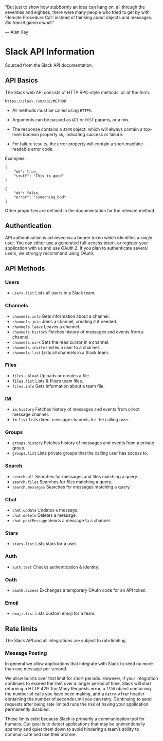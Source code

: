 "But just to show how stubbornly an idea can hang on, all through the seventies
and eighties, there were many people who tried to get by with 'Remote Procedure
Call' instead of thinking about objects and messages. *Sic transit gloria
mundi*."

— Alan Kay


# Slack API Information

Sourced from the Slack API documentation.


## API Basics

The Slack web API consists of HTTP RPC-style methods, all of the form:

    https://slack.com/api/METHOD

* All methods must be called using `HTTPS`.

* Arguments can be passed as `GET` or `POST` params, or a mix.

* The response contains a `JSON` object, which will always contain a top-level
  boolean property `ok`, indicating success or failure.

* For failure results, the error property will contain a short machine-readable
  error code.

Examples:

    {
    	"ok": true,
    	"stuff": "This is good"
    }

    {
    	"ok": false,
    	"error": "something_bad"
    }

Other properties are defined in the documentation for the relevant method.


## Authentication

API authentication is achieved via a bearer token which identifies a single
user. You can either use a generated full-access token, or register your
application with us and use OAuth 2. If you plan to authenticate several users,
we strongly recommend using OAuth.


## API Methods

### Users

* `users.list` Lists all users in a Slack team.

### Channels

* `channels.info` Gets information about a channel.
* `channels.join` Joins a channel, creating it if needed.
* `channels.leave` Leaves a channel.
* `channels.history` Fetches history of messages and events from a channel.
* `channels.mark` Sets the read cursor in a channel.
* `channels.invite` Invites a user to a channel.
* `channels.list` Lists all channels in a Slack team.

### Files

* `files.upload` Uploads or creates a file.
* `files.list` Lists & filters team files.
* `files.info` Gets information about a team file.

### IM

* `im.history` Fetches history of messages and events from direct message channel.
* `im.list` Lists direct message channels for the calling user.

### Groups

* `groups.history` Fetches history of messages and events from a private group.
* `groups.list` Lists private groups that the calling user has access to.

### Search

* `search.all` Searches for messages and files matching a query.
* `search.files` Searches for files matching a query.
* `search.messages` Searches for messages matching a query.

### Chat

* `chat.update` Updates a message.
* `chat.delete` Deletes a message.
* `chat.postMessage` Sends a message to a channel.

### Stars

* `stars.list` Lists stars for a user.

### Auth

* `auth.test` Checks authentication & identity.

### Oath

* `oauth.access` Exchanges a temporary OAuth code for an API token.

### Emoji

* `emoji.list` Lists custom emoji for a team.


## Rate limits

The Slack API and all integrations are subject to rate limiting.

### Message Posting

In general we allow applications that integrate with Slack to send no more than
one message per second.

We allow bursts over that limit for short periods. However, if your integration
continues to exceed the limit over a longer period of time, Slack will start
returning a HTTP 429 Too Many Requests error, a `JSON` object containing the
number of calls you have been making, and a `Retry-After` header containing the
number of seconds until you can retry. Continuing to send requests after being
rate limited runs the risk of having your application permanently disabled.

These limits exist because Slack is primarily a communication tool for humans.
Our goal is to detect applications that may be unintentionally spammy and quiet
them down to avoid hindering a team’s ability to communicate and use their
archive.

